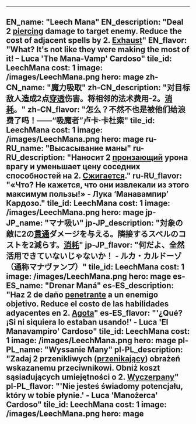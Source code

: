 ---

EN_name: "Leech Mana"
EN_description: "Deal 2 <u>piercing</u> damage to target enemy. Reduce the cost of adjacent spells by 2. <u>Exhaust</u>"
EN_flavor: "What? It's not like they were making the most of it! – Luca 'The Mana-Vamp' Cardoso"
tile_id: LeechMana
cost: 1
image: /images/LeechMana.png
hero: mage
zh-CN_name: "魔力吸取"
zh-CN_description: "对目标敌人造成2点<u>穿透</u>伤害。将相邻的法术费用-2。<u>消耗</u>。"
zh-CN_flavor: "怎么？不然不也是被他们给浪费了吗！——“吸魔者”卢卡·卡杜索"
tile_id: LeechMana
cost: 1
image: /images/LeechMana.png
hero: mage
ru-RU_name: "Высасывание маны"
ru-RU_description: "Наносит 2 <u>пронзающий</u> урона врагу и уменьшает цену соседних способностей на 2. <u>Сжигается</u>."
ru-RU_flavor: "«Что? Не кажется, что они извлекали из этого максимум пользы!» - Лука ‘Манавампир’ Кардозо."
tile_id: LeechMana
cost: 1
image: /images/LeechMana.png
hero: mage
jp-JP_name: "マナ吸い"
jp-JP_description: "対象の敵に2の<u>貫通</u>ダメージを与える。隣接するスペルのコストを2減らす。<u>消耗</u>"
jp-JP_flavor: "何だよ、全然活用できていないじゃないか！ - ルカ・カルドーゾ（通称マナヴァンプ）"
tile_id: LeechMana
cost: 1
image: /images/LeechMana.png
hero: mage
es-ES_name: "Drenar Maná"
es-ES_description: "Haz 2 de daño <u>penetrante</u> a un enemigo objetivo. Reduce el costo de las habilidades adyacentes en 2. <u>Agota</u>"
es-ES_flavor: "'¿Qué? ¡Si ni siquiera lo estaban usando!' - Luca 'El Manavampiro' Cardoso"
tile_id: LeechMana
cost: 1
image: /images/LeechMana.png
hero: mage
pl-PL_name: "Wyssanie Many"
pl-PL_description: "Zadaj 2 przenikliwych (<u>przenikający</u>) obrażeń wskazanemu przeciwnikowi. Obniż koszt sąsiadujących umiejętności o 2. <u>Wyczerpany</u>"
pl-PL_flavor: "'Nie jesteś świadomy potencjału, który w tobie płynie.' - Luca 'Manożerca' Cardoso"
tile_id: LeechMana
cost: 1
image: /images/LeechMana.png
hero: mage
---